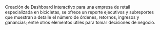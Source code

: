 Creación de Dashboard interactivo para una empresa de retail especializada en bicicletas, se ofrece un reporte ejecutivos y subreportes que muestran a detalle el número de órdenes, retornos, ingresos y ganancias; entre otros elementos útiles para tomar decisiones de negocio.
